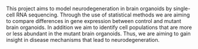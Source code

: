 
This project aims to model neurodegeneration in brain organoids by single-cell RNA sequencing. Through the use of statistical methods we are aiming to compare differences in gene expression between control and mutant brain organoids. In addition we aim to identify cell populations that are more or less abundant in the mutant brain organoids. Thus, we are aiming to gain insight in disease mechanisms that lead to neurodegeneration.

